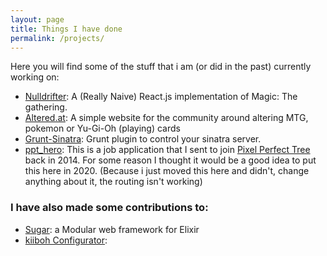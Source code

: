 ```yaml
---
layout: page
title: Things I have done
permalink: /projects/
---
```


Here you will find some of the stuff that i am (or did in the past) currently working on:
- [Nulldrifter](https://nulldrifter.vjustov.me): A (Really Naive) React.js implementation of Magic: The gathering.
- [Altered.at](https://altered.at): A simple website for the community around altering MTG, pokemon or Yu-Gi-Oh (playing) cards
- [Grunt-Sinatra](https://github.com/vjustov/grunt-sinatra): Grunt plugin to control your sinatra server.
- [ppt_hero](/ppt_hero): This is a job application that I sent to join [Pixel Perfect Tree](https://pixelpt.com/) back in 2014. For some reason I thought it would be a good idea to put this here in 2020. (Because i just moved this here and didn't, change anything about it, the routing isn't working)

### I have also made some contributions to:
- [Sugar](https://github.com/sugar-framework/sugar): a Modular web framework for Elixir
- [kiiboh Configurator](https://github.com/kiibohd/configurator/):
